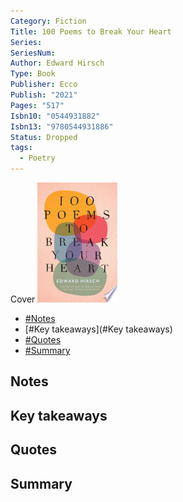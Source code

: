 ```yaml
---
Category: Fiction
Title: 100 Poems to Break Your Heart
Series: 
SeriesNum: 
Author: Edward Hirsch
Type: Book
Publisher: Ecco
Publish: "2021"
Pages: "517"
Isbn10: "0544931882"
Isbn13: "9780544931886"
Status: Dropped
tags:
  - Poetry
---
```


Cover
<img src="/images/100-poems.jpg" alt ="100 Poems">

- [#Notes](#Notes)
- [#Key takeaways](#Key takeaways)
- [#Quotes](#Quotes)
- [#Summary](#Summary)

## Notes

## Key takeaways

## Quotes

## Summary

